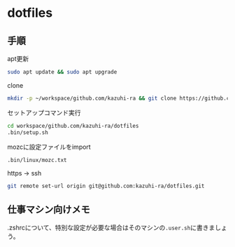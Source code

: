 # dotfiles

## 手順

apt更新

```sh
sudo apt update && sudo apt upgrade
```

clone

```sh
mkdir -p ~/workspace/github.com/kazuhi-ra && git clone https://github.com/kazuhi-ra/dotfiles.git ~/workspace/github.com/kazuhi-ra/dotfiles
```

セットアップコマンド実行

```bash
cd workspace/github.com/kazuhi-ra/dotfiles
.bin/setup.sh
```

mozcに設定ファイルをimport

`.bin/linux/mozc.txt`

https -> ssh

```sh
git remote set-url origin git@github.com:kazuhi-ra/dotfiles.git
```

## 仕事マシン向けメモ

.zshrcについて、特別な設定が必要な場合はそのマシンの`.user.sh`に書きましょう。
